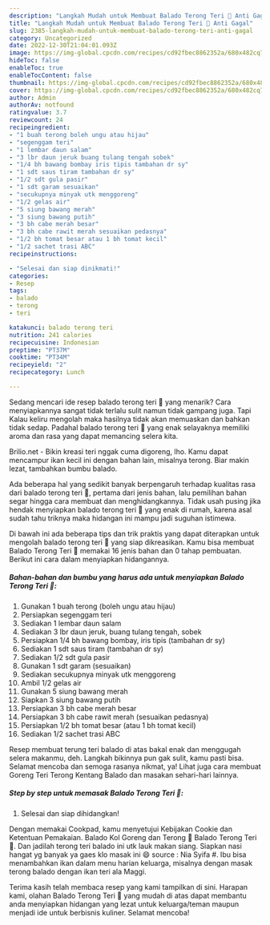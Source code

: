 ```yaml
---
description: "Langkah Mudah untuk Membuat Balado Terong Teri 🍆 Anti Gagal"
title: "Langkah Mudah untuk Membuat Balado Terong Teri 🍆 Anti Gagal"
slug: 2385-langkah-mudah-untuk-membuat-balado-terong-teri-anti-gagal
category: Uncategorized
date: 2022-12-30T21:04:01.093Z
image: https://img-global.cpcdn.com/recipes/cd92fbec8862352a/680x482cq70/balado-terong-teri-foto-resep-utama.jpg
hideToc: false
enableToc: true
enableTocContent: false
thumbnail: https://img-global.cpcdn.com/recipes/cd92fbec8862352a/680x482cq70/balado-terong-teri-foto-resep-utama.jpg
cover: https://img-global.cpcdn.com/recipes/cd92fbec8862352a/680x482cq70/balado-terong-teri-foto-resep-utama.jpg
author: Admin
authorAv: notfound
ratingvalue: 3.7
reviewcount: 24
recipeingredient:
- "1 buah terong boleh ungu atau hijau"
- "segenggam teri"
- "1 lembar daun salam"
- "3 lbr daun jeruk buang tulang tengah sobek"
- "1/4 bh bawang bombay iris tipis tambahan dr sy"
- "1 sdt saus tiram tambahan dr sy"
- "1/2 sdt gula pasir"
- "1 sdt garam sesuaikan"
- "secukupnya minyak utk menggoreng"
- "1/2 gelas air"
- "5 siung bawang merah"
- "3 siung bawang putih"
- "3 bh cabe merah besar"
- "3 bh cabe rawit merah sesuaikan pedasnya"
- "1/2 bh tomat besar atau 1 bh tomat kecil"
- "1/2 sachet trasi ABC"
recipeinstructions:

- "Selesai dan siap dinikmati!"
categories:
- Resep
tags:
- balado
- terong
- teri

katakunci: balado terong teri 
nutrition: 241 calories
recipecuisine: Indonesian
preptime: "PT37M"
cooktime: "PT34M"
recipeyield: "2"
recipecategory: Lunch

---
```



Sedang mencari ide resep balado terong teri 🍆 yang menarik? Cara menyiapkannya sangat tidak terlalu sulit namun tidak gampang juga. Tapi Kalau keliru mengolah maka hasilnya tidak akan memuaskan dan bahkan tidak sedap. Padahal balado terong teri 🍆 yang enak selayaknya memiliki aroma dan rasa yang dapat memancing selera kita.


Brilio.net - Bikin kreasi teri nggak cuma digoreng, lho. Kamu dapat mencampur ikan kecil ini dengan bahan lain, misalnya terong. Biar makin lezat, tambahkan bumbu balado.

Ada beberapa hal yang sedikit banyak berpengaruh terhadap kualitas rasa dari balado terong teri 🍆, pertama dari jenis bahan, lalu pemilihan bahan segar hingga cara membuat dan menghidangkannya. Tidak usah pusing jika hendak menyiapkan balado terong teri 🍆 yang enak di rumah, karena asal sudah tahu triknya maka hidangan ini mampu jadi suguhan istimewa.


Di bawah ini ada beberapa tips dan trik praktis yang dapat diterapkan untuk mengolah balado terong teri 🍆 yang siap dikreasikan. Kamu bisa membuat Balado Terong Teri 🍆 memakai 16 jenis bahan dan 0 tahap pembuatan. Berikut ini cara dalam menyiapkan hidangannya.

<!--inarticleads1-->

##### Bahan-bahan dan bumbu yang harus ada untuk menyiapkan Balado Terong Teri 🍆:

1. Gunakan 1 buah terong (boleh ungu atau hijau)
1. Persiapkan segenggam teri
1. Sediakan 1 lembar daun salam
1. Sediakan 3 lbr daun jeruk, buang tulang tengah, sobek
1. Persiapkan 1/4 bh bawang bombay, iris tipis (tambahan dr sy)
1. Sediakan 1 sdt saus tiram (tambahan dr sy)
1. Sediakan 1/2 sdt gula pasir
1. Gunakan 1 sdt garam (sesuaikan)
1. Sediakan secukupnya minyak utk menggoreng
1. Ambil 1/2 gelas air
1. Gunakan 5 siung bawang merah
1. Siapkan 3 siung bawang putih
1. Persiapkan 3 bh cabe merah besar
1. Persiapkan 3 bh cabe rawit merah (sesuaikan pedasnya)
1. Persiapkan 1/2 bh tomat besar (atau 1 bh tomat kecil)
1. Sediakan 1/2 sachet trasi ABC


Resep membuat terung teri balado di atas bakal enak dan menggugah selera makanmu, deh. Langkah bikinnya pun gak sulit, kamu pasti bisa. Selamat mencoba dan semoga rasanya nikmat, ya! Lihat juga cara membuat Goreng Teri Terong Kentang Balado dan masakan sehari-hari lainnya. 

<!--inarticleads2-->

##### Step by step untuk memasak Balado Terong Teri 🍆:


1. Selesai dan siap dihidangkan!

Dengan memakai Cookpad, kamu menyetujui Kebijakan Cookie dan Ketentuan Pemakaian. Balado Kol Goreng dan Terong 🍆 Balado Terong Teri 🍆. Dan jadilah terong teri balado ini utk lauk makan siang. Siapkan nasi hangat yg banyak ya gaes klo masak ini 😄 source : Nia Syifa #. Ibu bisa menambahkan ikan dalam menu harian keluarga, misalnya dengan masak terong balado dengan ikan teri ala Maggi. 

Terima kasih telah membaca resep yang kami tampilkan di sini. Harapan kami, olahan Balado Terong Teri 🍆 yang mudah di atas dapat membantu anda menyiapkan hidangan yang lezat untuk keluarga/teman maupun menjadi ide untuk berbisnis kuliner. Selamat mencoba!
